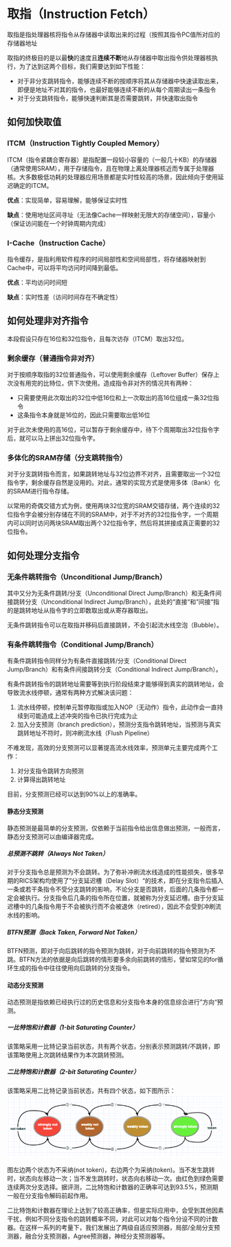 # 取指（Instruction Fetch）

取指是指处理器核将指令从存储器中读取出来的过程（按照其指令PC值所对应的存储器地址

取指的终极目的是以最**快**的速度且**连续不断**地从存储器中取出指令供处理器核执行，为了达到这两个目标，我们需要达到如下性能：

- 对于非分支跳转指令，能够连续不断的按顺序将其从存储器中快速读取出来，即便是地址不对其的指令，也最好能够连续不断的从每个周期读出一条指令
- 对于分支跳转指令，能够快速判断其是否需要跳转，并快速取出指令

## 如何加快取值

### ITCM（Instruction Tightly Coupled Memory）

ITCM（指令紧耦合寄存器）是指配置一段较小容量的（一般几十KB）的存储器（通常使用SRAM），用于存储指令，且在物理上离处理器核近而专属于处理器核。大多数极低功耗的处理器应用场景都是实时性较高的场景，因此倾向于使用延迟确定的ITCM。

**优点**：实现简单，容易理解，能够保证实时性

**缺点**：使用地址区间寻址（无法像Cache一样映射无限大的存储空间），容量小（保证访问能在一个时钟周期内完成）

### I-Cache（Instruction Cache）

指令缓存，是指利用软件程序的时间局部性和空间局部性，将存储器映射到Cache中，可以将平均访问时间降到最低。

**优点**：平均访问时间短

**缺点**：实时性差（访问时间存在不确定性）

## 如何处理非对齐指令

本段假设只存在16位和32位指令，且每次访存（ITCM）取出32位。

### 剩余缓存（普通指令非对齐）

对于按顺序取指的32位普通指令，可以使用剩余缓存（Leftover Buffer）保存上次没有用完的比特位，供下次使用。造成指令非对齐的情况共有两种：

- 只需要使用此次取出的32位中低16位和上一次取出的高16位组成一条32位指令
- 这条指令本身就是16位的，因此只需要取出低16位

对于此次未使用的高16位，可以暂存于剩余缓存中，待下个周期取出32位指令字后，就可以马上拼出32位指令字。

### 多体化的SRAM存储（分支跳转指令）

对于分支跳转指令而言，如果跳转地址与32位边界不对齐，且需要取出一个32位指令字，剩余缓存自然是没用的。对此，通常的实现方式是使用多体（Bank）化的SRAM进行指令存储。

以常用的奇偶交错方式为例，使用两块32位宽的SRAM交错存储，两个连续的32位指令字会被分别存储在不同的SRAM中，对于不对齐的32位指令字，一个周期内可以同时访问两块SRAM取出两个32位指令字，然后将其拼接成真正需要的32位指令。

## 如何处理分支指令

### 无条件跳转指令（Unconditional Jump/Branch）

其中又分为无条件跳转/分支（Unconditional Direct Jump/Branch）和无条件间接跳转分支（Unconditional Indirect Jump/Branch），此处的“直接“和”间接“指的是跳转地址从指令字的立即数取出或从寄存器取出。

无条件跳转指令可以在取指并移码后直接跳转，不会引起流水线空泡（Bubble）。

### 有条件跳转指令（Conditional Jump/Branch）

有条件跳转指令同样分为有条件直接跳转/分支（Conditional Direct Jump/Branch）和有条件间接跳转分支（Conditional Indirect Jump/Branch）。

有条件跳转指令的跳转地址需要等到执行阶段结束才能够得到真实的跳转地址，会导致流水线停顿，通常有两种方式解决该问题：

1. 流水线停顿，控制单元暂停取指或加入NOP（无动作）指令，此动作会一直持续到可能造成上述冲突的指令已执行完成为止
2. 加入分支预测（branch prediction），预测分支指令跳转地址，当预测与真实跳转地址不符时，则冲刷流水线（Flush Pipeline）

不难发现，高效的分支预测可以显著提高流水线效率，预测单元主要完成两个工作：

1. 对分支指令跳转方向预测
2. 计算得出跳转地址

目前，分支预测已经可以达到90%以上的准确率。

#### 静态分支预测

静态预测是最简单的分支预测，仅依赖于当前指令给出信息做出预测，一般而言，静态分支预测可以由编译器完成。

##### 总预测不跳转（Always Not Taken）

对于分支指令总是预测为不会跳转。为了弥补冲刷流水线造成的性能损失，很多早期的RICS架构均使用了”分支延迟槽（Delay Slot）“的技术，即在分支指令后插入一条或若干条指令不受分支跳转的影响，不论分支是否跳转，后面的几条指令都一定会被执行。分支指令后几条的指令所在位置，就被称为分支延迟槽。由于分支延迟槽中的几条指令用于不会被执行而不会被退休（retired），因此不会受到冲刷流水线的影响。

##### BTFN预测（Back Taken, Forward Not Taken）

BTFN预测，即对于向后跳转的指令预测为跳转，对于向前跳转的指令预测为不跳。BTFN方法的依据是向后跳转的情形要多余向前跳转的情形，譬如常见的for循环生成的指令中往往使用向后跳转的分支指令。

#### 动态分支预测

动态预测是指依赖已经执行过的历史信息和分支指令本身的信息综合进行”方向“预测。

##### 一比特饱和计数器（1-bit Saturating Counter）

该策略采用一比特记录当前状态，共有两个状态，分别表示预测跳转/不跳转，即该策略使用上次跳转结果作为本次跳转预测。

##### 二比特饱和计数器（2-bit Saturating Counter）

该策略采用二比特记录当前状态，共有四个状态，如下图所示：![2-bit Saturating Counter State Transition Diagram](./img/2-bit-saturating-counter.jpg)

图左边两个状态为不采纳(not token)，右边两个为采纳(token)。当不发生跳转时，状态向左移动一次；当不发生跳转时，状态向右移动一次。由红色到绿色需要连续两次分支选择。据评测，二比特饱和计数器的正确率可达到93.5%，预测期一般在分支指令解码前起作用。

二比特饱和计数器在理论上达到了较高正确率，但是实际应用中，会受到其他因素干扰，例如不同分支指令的跳转概率不同，对此可以对每个指令分设不同的计数器。在这样一系列的考量下，我们发展出了两级自适应预测器，局部/全局分支预测器，融合分支预测器，Agree预测器，神经分支预测器等。

